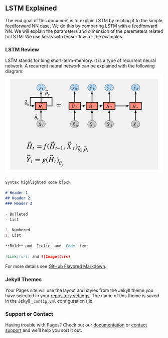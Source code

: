## LSTM Explained

The end goal of this document is to explain LSTM by relating it to the simple feedforward NN case. We do this by comparing LSTM with a feedforward NN. We will explain the parameters and dimension of the paremeters related to LSTM. We use keras with tensorflow for the examples.

### LSTM Review

LSTM stands for long short-term-memory. It is a type of recurrent neural network. A recurrent neural network can be explained with the following diagram:
![title](data/recurrentnnc.PNG)


```markdown
Syntax highlighted code block

# Header 1
## Header 2
### Header 3

- Bulleted
- List

1. Numbered
2. List

**Bold** and _Italic_ and `Code` text

[Link](url) and ![Image](src)
```

For more details see [GitHub Flavored Markdown](https://guides.github.com/features/mastering-markdown/).

### Jekyll Themes

Your Pages site will use the layout and styles from the Jekyll theme you have selected in your [repository settings](https://github.com/diegoorellanaga/LSTM/settings). The name of this theme is saved in the Jekyll `_config.yml` configuration file.

### Support or Contact

Having trouble with Pages? Check out our [documentation](https://help.github.com/categories/github-pages-basics/) or [contact support](https://github.com/contact) and we’ll help you sort it out.
